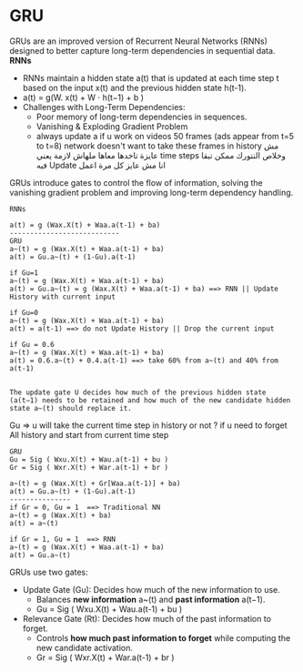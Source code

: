 # GRU

GRUs are an improved version of Recurrent Neural Networks (RNNs) designed to better capture long-term dependencies in sequential data.
**RNNs**
-  RNNs maintain a hidden state a(t)​ that is updated at each time step t based on the input x(t)​ and the previous hidden state h(t-1)​.
-  a(t​) = g(W. x(t)​ + W​ ⋅ h(t−1) ​+ b )
-  Challenges with Long-Term Dependencies:
	-  Poor memory of long-term dependencies in sequences.
    -  Vanishing & Exploding Gradient Problem
    -  always update a if u work on videos 50 frames (ads appear from t=5 to t=8) network doesn't want to take these frames in history 
مش عايزة تاخدها معاها ملهاش لازمة يعني time steps وخلاص النتورك ممكن تبقا فيه Update انا مش عايز كل مرة اعمل 

GRUs introduce gates to control the flow of information, solving the vanishing gradient problem and improving long-term dependency handling.



```
RNNs

a(t) = g (Wax.X(t) + Waa.a(t-1) + ba)
---------------------------
GRU
a~(t) = g (Wax.X(t) + Waa.a(t-1) + ba)
a(t) = Gu.a~(t) + (1-Gu).a(t-1)

if Gu=1 
a~(t) = g (Wax.X(t) + Waa.a(t-1) + ba)
a(t) = Gu.a~(t) = g (Wax.X(t) + Waa.a(t-1) + ba) ==> RNN || Update History with current input

if Gu=0 
a~(t) = g (Wax.X(t) + Waa.a(t-1) + ba)
a(t) = a(t-1) ==> do not Update History || Drop the current input

if Gu = 0.6 
a~(t) = g (Wax.X(t) + Waa.a(t-1) + ba)
a(t) = 0.6.a~(t) + 0.4.a(t-1) ==> take 60% from a~(t) and 40% from a(t-1)


The update gate U decides how much of the previous hidden state (a(t−1) needs to be retained and how much of the new candidate hidden state a~(t) should replace it. 

```
Gu => u will take the current time step in history or not ?
if u need to forget All history and start from current time step

```
GRU
Gu = Sig ( Wxu.X(t) + Wau.a(t-1) + bu )
Gr = Sig ( Wxr.X(t) + War.a(t-1) + br )

a~(t) = g (Wax.X(t) + Gr[Waa.a(t-1)] + ba)
a(t) = Gu.a~(t) + (1-Gu).a(t-1)
---------------
if Gr = 0, Gu = 1  ==> Traditional NN 
a~(t) = g (Wax.X(t) + ba)
a(t) = a~(t)  

if Gr = 1, Gu = 1  ==> RNN 
a~(t) = g (Wax.X(t) + Waa.a(t-1) + ba)
a(t) = Gu.a~(t) 

```

GRUs use two gates:
 - Update Gate (Gu​): Decides how much of the new information to use.
	- Balances **new information** a~(t) and **past information** a(t−1).
	- Gu = Sig ( Wxu.X(t) + Wau.a(t-1) + bu )
- Relevance Gate (Rt): Decides how much of the past information to forget.
	- Controls **how much past information to forget** while computing the new candidate activation.
	- Gr = Sig ( Wxr.X(t) + War.a(t-1) + br )







